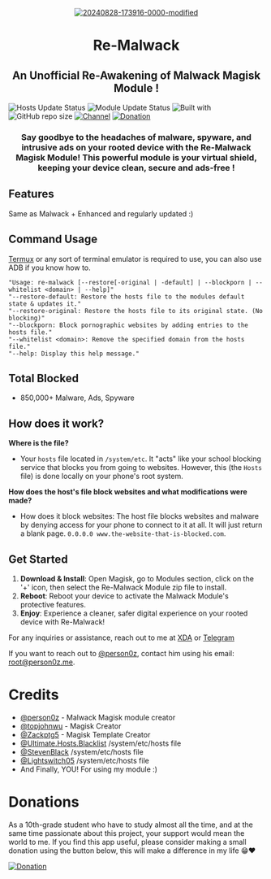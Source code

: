 <div align="center">
  
<a href="https://ibb.co/MRfcZnF"><img src="https://i.ibb.co/MRfcZnF/20240828-173916-0000-modified.png" alt="20240828-173916-0000-modified" border="0"></a>
</div>
  <h1 align="center">Re-Malwack</h1>
<h2 align="center"> An Unofficial Re-Awakening of Malwack Magisk Module !</h2>

![Hosts Update Status](https://img.shields.io/badge/Hosts_update_status-Daily-green)
![Module Update Status](https://img.shields.io/badge/Module_update_status-Regularly-green)
![Built with](https://img.shields.io/badge/Built_with-Love-red)
![GitHub repo size](https://img.shields.io/github/repo-size/ZG089/Re-Malwack)
[![Channel](https://img.shields.io/badge/Channel-ZGTechs-252850?color=blue&logo=telegram)](https://t.me/ZGTechs)
[![Donation](https://img.shields.io/badge/Support%20Development-black?&logo=buymeacoffee&logoColor=black&logoSize=auto&color=%23FFDD00&cacheSeconds=2&link=https%3A%2F%2Fbuymeacoffee.com%2Fzg089&link=https%3A%2F%2Fbuymeacoffee.com%2Fzg089)](https://buymeacoffee.com/zg089)


<h3 align="center"> Say goodbye to the headaches of malware, spyware, and intrusive ads on your rooted device with the Re-Malwack Magisk Module! This powerful module is your virtual shield, keeping your device clean, secure and ads-free ! </h3>

## Features

Same as Malwack + Enhanced and regularly updated :)

## Command Usage
[Termux](https://f-droid.org/en/packages/com.termux/) or any sort of terminal emulator is required to use, you can also use ADB if you know how to.

```
"Usage: re-malwack [--restore[-original | -default] | --blockporn | --whitelist <domain> | --help]"
"--restore-default: Restore the hosts file to the modules default state & updates it."
"--restore-original: Restore the hosts file to its original state. (No blocking)"
"--blockporn: Block pornographic websites by adding entries to the hosts file."
"--whitelist <domain>: Remove the specified domain from the hosts file."
"--help: Display this help message."
```

## Total Blocked
- 850,000+ Malware, Ads, Spyware

## How does it work?

**Where is the file?**
- Your ``hosts`` file located in ``/system/etc``. It "acts" like your school blocking service that blocks you from going to websites. However, this (the ``Hosts`` file) is done locally on your phone's root system. 

**How does the host's file block websites and what modifications were made?**
- How does it block websites: The host file blocks websites and malware by denying access for your phone to connect to it at all. It will just return a blank page. ``0.0.0.0 www.the-website-that-is-blocked.com``.

## Get Started

1. **Download & Install**: Open Magisk, go to Modules section, click on the '+' icon, then select the Re-Malwack Module zip file to install.
2. **Reboot**: Reboot your device to activate the Malwack Module's protective features.
3. **Enjoy**: Experience a cleaner, safer digital experience on your rooted device with Re-Malwack!

For any inquiries or assistance, reach out to me at [XDA](https://xdaforums.com/m/zg_dev.11432109/) or [Telegram](t.me/zgx_dev) 

If you want to reach out to [@person0z](https://github.com/Person0z), contact him using his email: root@person0z.me.

# Credits
- [@person0z](https://github.com/Person0z) - Malwack Magisk module creator
- [@topjohnwu](https://github.com/topjohnwu) - Magisk Creator
- [@Zackptg5](https://github.com/Zackptg5/MMT-Extended) - Magisk Template Creator
- [@Ultimate.Hosts.Blacklist](https://github.com/Ultimate-Hosts-Blacklist/Ultimate.Hosts.Blacklist) /system/etc/hosts file 
- [@StevenBlack](https://github.com/StevenBlack/hosts) /system/etc/hosts file
- [@Lightswitch05](https://github.com/Lightswitch05/hosts) /system/etc/hosts file
- And Finally, YOU! For using my module :)

# Donations

As a 10th-grade student who have to study almost all the time, and at the same time passionate about this project, your support would mean the world to me. If you find this app useful, please consider making a small donation using the button below, this will make a difference in my life 😁❤️

[![Donation](https://img.shields.io/badge/BUY_ME_A_COFFEE-black?&logo=buymeacoffee&logoColor=black&style=for-the-badge&logoSize=50&color=%23FFDD00&cacheSeconds=2&link=https%3A%2F%2Fbuymeacoffee.com%2Fzg089&link=https%3A%2F%2Fbuymeacoffee.com%2Fzg089)](https://buymeacoffee.com/zg089)
